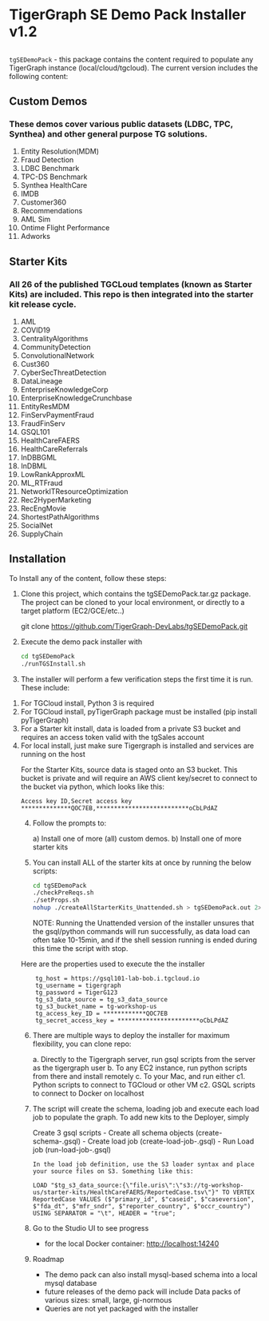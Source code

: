 # TigerGraph SE Demo Pack Installer v1.2
## 

`tgSEDemoPack` - this package contains the content required to populate any TigerGraph instance (local/cloud/tgcloud). The current version includes the following content:
    
## Custom Demos 
### These demos cover various public datasets (LDBC, TPC, Synthea) and other general purpose TG solutions.

<ol>
<li>Entity Resolution(MDM)</li>
<li>Fraud Detection</li>
<li>LDBC Benchmark</li>
<li>TPC-DS Benchmark</li>
<li>Synthea HealthCare</li>
<li>IMDB</li>
<li>Customer360</li>
<li>Recommendations</li>
<li>AML Sim</li>
<li>Ontime Flight Performance</li>
<li>Adworks</li>
</ol>

## Starter Kits
### All 26 of the published TGCLoud templates (known as Starter Kits) are included. This repo is then integrated into the starter kit release cycle.

<ol>
<li>AML</li>
<li>COVID19</li>
<li>CentralityAlgorithms</li>
<li>CommunityDetection</li>
<li>ConvolutionalNetwork</li>
<li>Cust360</li>
<li>CyberSecThreatDetection</li>
<li>DataLineage</li>
<li>EnterpriseKnowledgeCorp</li>
<li>EnterpriseKnowledgeCrunchbase</li>
<li>EntityResMDM</li>
<li>FinServPaymentFraud</li>
<li>FraudFinServ</li>
<li>GSQL101</li>
<li>HealthCareFAERS</li>
<li>HealthCareReferrals</li>
<li>InDBBGML</li>
<li>InDBML</li>
<li>LowRankApproxML</li>
<li>ML_RTFraud</li>
<li>NetworkITResourceOptimization</li>
<li>Rec2HyperMarketing</li>
<li>RecEngMovie</li>
<li>ShortestPathAlgorithms</li>
<li>SocialNet</li>
<li>SupplyChain
</ol>

## Installation

To Install any of the content, follow these steps:

1. Clone this project, which contains the tgSEDemoPack.tar.gz package. The project can be cloned to your local environment, or directly to a target platform (EC2/GCE/etc..)

    git clone https://github.com/TigerGraph-DevLabs/tgSEDemoPack.git

2. Execute the demo pack installer with 

    ```bash
    cd tgSEDemoPack
   ./runTGSInstall.sh
    ```

3. The installer will perform a few verification steps the first time it is run. These include:

<ol>
<li>For TGCloud install, Python 3 is required</li>
<li>For TGCloud install, pyTigerGraph package must be installed (pip install pyTigerGraph)</li>
<li>For a Starter kit install, data is loaded from a private S3 bucket and requires an access token valid with the tgSales account</li>
<li>For local install, just make sure Tigergraph is installed and services are running on the host</li>

  For the Starter Kits, source data is staged onto an S3 bucket. This bucket is private and will require an AWS client key/secret to connect to the bucket via python, which looks like this:

    Access key ID,Secret access key
    **************QOC7EB,**************************oCbLPdAZ

4. Follow the prompts to:

    a) Install one of more (all) custom demos.
    b) Install one of more starter kits

5. You can install ALL of the starter kits at once by running the below scripts:

    ```bash
    cd tgSEDemoPack
    ./checkPreReqs.sh
    ./setProps.sh
    nohup ./createAllStarterKits_Unattended.sh > tgSEDemoPack.out 2>&1 &
    ```

    NOTE: Running the Unattended version of the installer unsures that the gsql/python commands will run successfully, as data load can often take 10-15min, and if the shell session running is ended
          during this time the script with stop.

Here are the properties used to execute the the installer

        tg_host = https://gsql101-lab-bob.i.tgcloud.io
        tg_username = tigergraph
        tg_password = TigerG123
        tg_s3_data_source = tg_s3_data_source
        tg_s3_bucket_name = tg-workshop-us
        tg_access_key_ID = ************QOC7EB
        tg_secret_access_key = ***********************oCbLPdAZ

6. There are multiple ways to deploy the installer for maximum flexibility, you can clone repo:

    a. Directly to the Tigergraph server, run gsql scripts from the server as the tigergraph user
    b. To any EC2 instance, run python scripts from there and install remotely
    c. To your Mac, and run either
        c1. Python scripts to connect to TGCloud or other VM
        c2. GSQL scripts to connect to Docker on localhost 

8.  The script will create the schema, loading job and execute each load job to populate the graph. To add new kits to the Deployer, simply

    Create 3 gsql scripts
        - Create all schema objects (create-schema-<pack name>.gsql)
        - Create load job (create-load-job-<pack name>.gsql)
        - Run Load job (run-load-job-<pack name>.gsql)

        In the load job definition, use the S3 loader syntax and place your source files on S3. Something like this:

        LOAD "$tg_s3_data_source:{\"file.uris\":\"s3://tg-workshop-us/starter-kits/HealthCareFAERS/ReportedCase.tsv\"}" TO VERTEX ReportedCase VALUES ($"primary_id", $"caseid", $"caseversion", $"fda_dt", $"mfr_sndr", $"reporter_country", $"occr_country") USING SEPARATOR = "\t", HEADER = "true";

9.  Go to the Studio UI to see progress
    -   for the local Docker container: <http://localhost:14240>

10. Roadmap

    - The demo pack can also install mysql-based schema into a local mysql database
    - future releases of the demo pack will include Data packs of various sizes: small, large, gi-normous
    - Queries are not yet packaged with the installer


